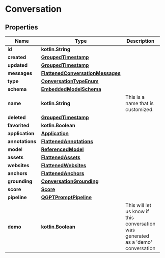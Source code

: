 
# Conversation

## Properties
Name | Type | Description | Notes
------------ | ------------- | ------------- | -------------
**id** | **kotlin.String** |  | 
**created** | [**GroupedTimestamp**](GroupedTimestamp) |  | 
**updated** | [**GroupedTimestamp**](GroupedTimestamp) |  | 
**messages** | [**FlattenedConversationMessages**](FlattenedConversationMessages) |  | 
**type** | [**ConversationTypeEnum**](ConversationTypeEnum) |  | 
**schema** | [**EmbeddedModelSchema**](EmbeddedModelSchema) |  |  [optional]
**name** | **kotlin.String** | This is a name that is customized. |  [optional]
**deleted** | [**GroupedTimestamp**](GroupedTimestamp) |  |  [optional]
**favorited** | **kotlin.Boolean** |  |  [optional]
**application** | [**Application**](Application) |  |  [optional]
**annotations** | [**FlattenedAnnotations**](FlattenedAnnotations) |  |  [optional]
**model** | [**ReferencedModel**](ReferencedModel) |  |  [optional]
**assets** | [**FlattenedAssets**](FlattenedAssets) |  |  [optional]
**websites** | [**FlattenedWebsites**](FlattenedWebsites) |  |  [optional]
**anchors** | [**FlattenedAnchors**](FlattenedAnchors) |  |  [optional]
**grounding** | [**ConversationGrounding**](ConversationGrounding) |  |  [optional]
**score** | [**Score**](Score) |  |  [optional]
**pipeline** | [**QGPTPromptPipeline**](QGPTPromptPipeline) |  |  [optional]
**demo** | **kotlin.Boolean** | This will let us know if this conversation was generated as a &#39;demo&#39; conversation |  [optional]



